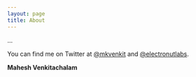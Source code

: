 ```yaml
---
layout: page
title: About
---
```


...

You can find me on Twitter at [@mkvenkit][1] and [@electronutlabs][2]. 

**Mahesh Venkitachalam**



[1]: https://twitter.com/mkvenkit
[2]: https://twitter.com/electronutLabs
